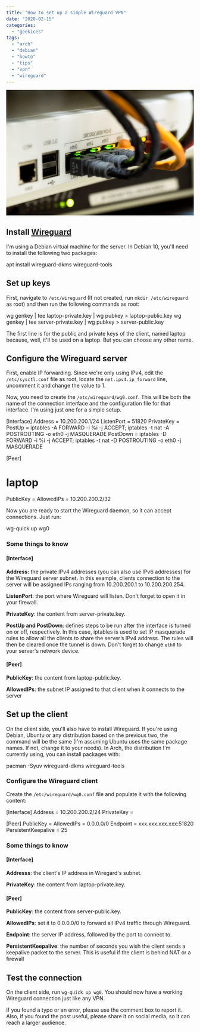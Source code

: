 ```yaml
---
title: "How to set up a simple Wireguard VPN"
date: "2020-02-15"
categories: 
  - "geekices"
tags: 
  - "arch"
  - "debian"
  - "howto"
  - "tips"
  - "vpn"
  - "wireguard"
---
```


![](images/network-1572617_1920.jpg)

## Install [Wireguard](https://www.wireguard.com/quickstart/)

I'm using a Debian virtual machine for the server. In Debian 10, you'll need to install the following two packages:

apt install wireguard-dkms wireguard-tools

## Set up keys

First, navigate to `/etc/wireguard` (If not created, run `mkdir /etc/wireguard` as root) and then run the following commands as root:

wg genkey | tee laptop-private.key |  wg pubkey > laptop-public.key
wg genkey | tee server-private.key |  wg pubkey > server-public.key

The first line is for the public and private keys of the client, named laptop because, well, it'll be used on a laptop. But you can choose any other name.

## Configure the Wireguard server

First, enable IP forwarding. Since we're only using IPv4, edit the `/etc/sysctl.conf` file as root, locate the `net.ipv4.ip_forward` line, uncomment it and change the value to 1.

Now, you need to create the `/etc/wireguard/wg0.conf`. This will be both the name of the connection interface and the configuration file for that interface. I'm using just one for a simple setup.

\[Interface\]
Address = 10.200.200.1/24
ListenPort = 51820
PrivateKey = <copy private key from server-private.key>
PostUp   = iptables -A FORWARD -i %i -j ACCEPT; iptables -t nat -A POSTROUTING -o eth0 -j MASQUERADE
PostDown = iptables -D FORWARD -i %i -j ACCEPT; iptables -t nat -D POSTROUTING -o eth0 -j MASQUERADE

\[Peer\]
# laptop
PublicKey = <copy public key from laptop-public.key>
AllowedIPs = 10.200.200.2/32

Now you are ready to start the Wireguard daemon, so it can accept connections. Just run:

wg-quick up wg0

### Some things to know

#### \[Interface\]

**Address:** the private IPv4 addresses (you can also use IPv6 addresses) for the Wireguard server subnet. In this example, clients connection to the server will be assigned IPs ranging from 10.200.200.1 to 10.200.200.254.

**ListenPort**: the port where Wireguard will listen. Don't forget to open it in your firewall.

**PrivateKey**: the content from server-private.key.

**PostUp and PostDown**: defines steps to be run after the interface is turned on or off, respectively. In this case, iptables is used to set IP masquerade rules to allow all the clients to share the server’s IPv4 address. The rules will then be cleared once the tunnel is down. Don't forget to change `eth0` to your server's network device.

#### \[Peer\]

**PublicKey**: the content from laptop-public.key.

**AllowedIPs**: the subnet IP assigned to that client when it connects to the server

## Set up the client

On the client side, you'll also have to install Wireguard. If you're using Debian, Ubuntu or any distribution based on the previous two, the command will be the same (I'm assuming Ubuntu uses the same package names. If not, change it to your needs). In Arch, the distribution I'm currently using, you can install packages with:

pacman -Syuv wireguard-dkms wireguard-tools

### Configure the Wireguard client

Create the `/etc/wireguard/wg0.conf` file and populate it with the following content:

\[Interface\]
Address = 10.200.200.2/24
PrivateKey = <copy private key from laptop-private.key>

\[Peer\]
PublicKey = <copy public key from server-public.key>
AllowedIPs = 0.0.0.0/0
Endpoint = xxx.xxx.xxx.xxx:51820 
PersistentKeepalive = 25

### Some things to know

#### \[Interface\]

**Addresss**: the client's IP address in Wiregard's subnet.

**PrivateKey**: the content from laptop-private.key.

#### \[Peer\]

**PublicKey**: the content from server-public.key.

**AllowedIPs**: set it to 0.0.0.0/0 to forward all IPv4 traffic through Wireguard.

**Endpoint**: the server IP address, followed by the port to connect to.

**PersistentKeepalive**: the number of seconds you wish the client sends a keepalive packet to the server. This is useful if the client is behind NAT or a firewall

## Test the connection

On the client side, run `wg-quick up wg0`. You should now have a working Wireguard connection just like any VPN.

If you found a typo or an error, please use the comment box to report it. Also, if you found the post useful, please share it on social media, so it can reach a larger audience.
